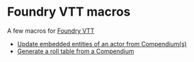 # Foundry VTT macros

A few macros for [Foundry VTT](https://foundryvtt.com/)

* [Update embedded entities of an actor from Compendium(s)](macros/update_embedded_entities.js)
* [Generate a roll table from a Compendium](macros/generate_rolltable.js)


